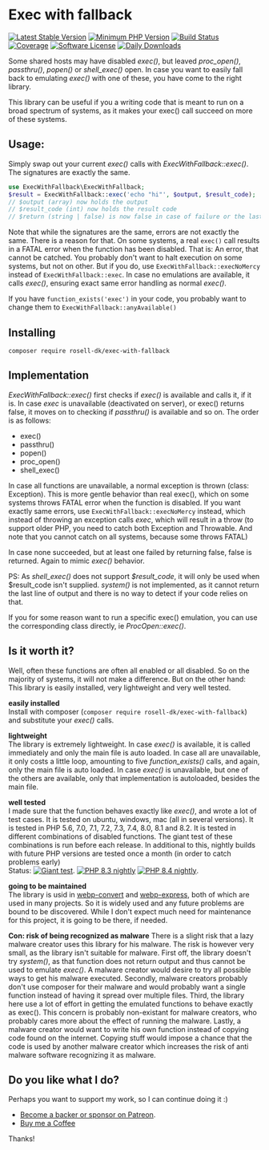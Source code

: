 # Exec with fallback

[![Latest Stable Version](http://poser.pugx.org/rosell-dk/exec-with-fallback/v)](https://packagist.org/packages/rosell-dk/exec-with-fallback)
[![Minimum PHP Version](https://img.shields.io/packagist/php-v/rosell-dk/exec-with-fallback)](https://packagist.org/packages/rosell-dk/exec-with-fallback)
[![Build Status](https://img.shields.io/github/actions/workflow/status/rosell-dk/exec-with-fallback/ci.yml?branch=master&logo=GitHub&style=flat-square)](https://github.com/rosell-dk/exec-with-fallback/actions/workflows/ci.yml)
[![Coverage](https://img.shields.io/endpoint?url=https://little-b.it/exec-with-fallback/code-coverage/coverage-badge.json)](http://little-b.it/exec-with-fallback/code-coverage/coverage/index.html)
[![Software License](http://poser.pugx.org/rosell-dk/exec-with-fallback/license)](https://github.com/rosell-dk/exec-with-fallback/blob/master/LICENSE)
[![Daily Downloads](http://poser.pugx.org/rosell-dk/exec-with-fallback/d/daily)](https://packagist.org/packages/rosell-dk/exec-with-fallback)

Some shared hosts may have disabled *exec()*, but leaved *proc_open()*, *passthru()*, *popen()* or *shell_exec()* open. In case you want to easily fall back to emulating *exec()* with one of these, you have come to the right library.

This library can be useful if you a writing code that is meant to run on a broad spectrum of systems, as it makes your exec() call succeed on more of these systems.

## Usage:
Simply swap out your current *exec()* calls with *ExecWithFallback::exec()*. The signatures are exactly the same.

```php
use ExecWithFallback\ExecWithFallback;
$result = ExecWithFallback::exec('echo "hi"', $output, $result_code);
// $output (array) now holds the output
// $result_code (int) now holds the result code
// $return (string | false) is now false in case of failure or the last line of the output
```

Note that while the signatures are the same, errors are not exactly the same. There is a reason for that. On some systems, a real `exec()` call results in a FATAL error when the function has been disabled. That is: An error, that cannot be catched. You probably don't want to halt execution on some systems, but not on other. But if you do, use `ExecWithFallback::execNoMercy` instead of `ExecWithFallback::exec`. In case no emulations are available, it calls *exec()*, ensuring exact same error handling as normal *exec()*.

If you have `function_exists('exec')` in your code, you probably want to change them to `ExecWithFallback::anyAvailable()`

## Installing
`composer require rosell-dk/exec-with-fallback`

## Implementation
*ExecWithFallback::exec()* first checks if *exec()* is available and calls it, if it is. In case *exec* is unavailable (deactivated on server), or exec() returns false, it moves on to checking if *passthru()* is available and so on. The order is as follows:
- exec()
- passthru()
- popen()
- proc_open()
- shell_exec()

In case all functions are unavailable, a normal exception is thrown (class: Exception). This is more gentle behavior than real exec(), which on some systems throws FATAL error when the function is disabled. If you want exactly same errors, use `ExecWithFallback::execNoMercy` instead, which instead of throwing an exception calls *exec*, which will result in a throw (to support older PHP, you need to catch both Exception and Throwable. And note that you cannot catch on all systems, because some throws FATAL)

In case none succeeded, but at least one failed by returning false, false is returned. Again to mimic *exec()* behavior.

PS: As *shell_exec()* does not support *$result_code*, it will only be used when $result_code isn't supplied. *system()* is not implemented, as it cannot return the last line of output and there is no way to detect if your code relies on that.

If you for some reason want to run a specific exec() emulation, you can use the corresponding class directly, ie *ProcOpen::exec()*.

## Is it worth it?
Well, often these functions are often all enabled or all disabled. So on the majority of systems, it will not make a difference. But on the other hand: This library is easily installed, very lightweight and very well tested.

**easily installed**\
Install with composer (`composer require rosell-dk/exec-with-fallback`) and substitute your *exec()* calls.

**lightweight**\
The library is extremely lightweight. In case *exec()* is available, it is called immediately and only the main file is auto loaded. In case all are unavailable, it only costs a little loop, amounting to five *function_exists()* calls, and again, only the main file is auto loaded. In case *exec()* is unavailable, but one of the others are available, only that implementation is autoloaded, besides the main file.

**well tested**\
I made sure that the function behaves exactly like *exec()*, and wrote a lot of test cases. It is tested on ubuntu, windows, mac (all in several versions). It is tested in PHP 5.6, 7.0, 7.1, 7.2, 7.3, 7.4, 8.0, 8.1 and 8.2. It is tested in different combinations of disabled functions. The giant test of these combinations is run before each release. In additional to this, nightly builds with future PHP versions are tested once a month (in order to catch problems early)\
Status: [![Giant test](https://img.shields.io/github/actions/workflow/status/rosell-dk/htaccess-capability-tester/release.yml?branch=master&logo=GitHub&style=flat-square&label=Giant%20test)](https://github.com/rosell-dk/htaccess-capability-tester/actions/workflows/release.yml). [![PHP 8.3 nightly](https://img.shields.io/github/actions/workflow/status/rosell-dk/htaccess-capability-tester/php83.yml?branch=master&logo=GitHub&style=flat-square&label=PHP%208.3)](https://github.com/rosell-dk/htaccess-capability-tester/actions/workflows/php83.yml)
[![PHP 8.4 nightly](https://img.shields.io/github/actions/workflow/status/rosell-dk/htaccess-capability-tester/php84.yml?branch=master&logo=GitHub&style=flat-square&label=PHP%208.4)](https://github.com/rosell-dk/htaccess-capability-tester/actions/workflows/php84.yml).

**going to be maintained**\
The library is usid in [webp-convert](https://github.com/rosell-dk/webp-convert) and [webp-express](https://wordpress.org/plugins/webp-express/), both of which are used in many projects. So it is widely used and any future problems are bound to be discovered. While I don't expect much need for maintenance for this project, it is going to be there, if needed.

**Con: risk of being recognized as malware**
There is a slight risk that a lazy malware creator uses this library for his malware. The risk is however very small, as the library isn't suitable for malware. First off, the library doesn't try *system()*, as that function does not return output and thus cannot be used to emulate *exec()*. A malware creator would desire to try all possible ways to get his malware executed. Secondly, malware creators probably don't use composer for their malware and would probably want a single function instead of having it spread over multiple files. Third, the library here use a lot of effort in getting the emulated functions to behave exactly as exec(). This concern is probably non-existant for malware creators, who probably cares more about the effect of running the malware. Lastly, a malware creator would want to write his own function instead of copying code found on the internet. Copying stuff would impose a chance that the code is used by another malware creator which increases the risk of anti malware software recognizing it as malware.

## Do you like what I do?
Perhaps you want to support my work, so I can continue doing it :)

- [Become a backer or sponsor on Patreon](https://www.patreon.com/rosell).
- [Buy me a Coffee](https://ko-fi.com/rosell)

Thanks!
